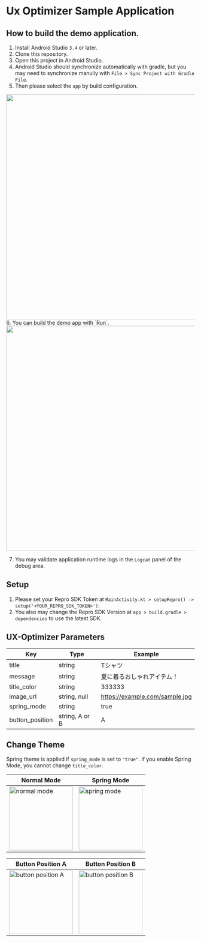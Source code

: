 # Ux Optimizer Sample Application

## How to build the demo application.
1. Install Android Studio `3.4` or later.
2. Clone this repository.
3. Open this project in Android Studio.
4. Android Studio should synchronize automatically with gradle, but you may need to synchronize manully with `File > Sync Project with Gradle File`.
5. Then please select the `app` by build configuration.

<img width="600" alt="" src="https://user-images.githubusercontent.com/25496478/67455522-cd207980-f668-11e9-9613-5748d428266f.png">
6. You can build the demo app with `Run`.

<img width="600" alt="" src="https://user-images.githubusercontent.com/25496478/67455523-ce51a680-f668-11e9-9997-7180aec39c14.png">


7. You may validate application runtime logs in the `Logcat` panel of the debug area.

## Setup
1. Please set your Repro SDK Token at `MainActivity.kt > setupRepro() -> setup('<YOUR_REPRO_SDK_TOKEN>')`.
2. You also may change the Repro SDK Version at `app > build.gradle > dependencies` to use the latest SDK.

## UX-Optimizer Parameters

|Key|  Type |  Example  |
|---|---|---|
|title|  string  |  Tシャツ  |
|message|  string  | 夏に着るおしゃれアイテム！ |
|title_color|  string  | 333333 |
|image_url|  string, null  | https://example.com/sample.jpg |
|spring_mode|  string  | true |
|button_position|  string, A or B  | A |

## Change Theme
Spring theme is applied if `spring_mode` is set to `"true"`.
If you enable Spring Mode, you cannot change `title_color`.

| Normal Mode |  Spring Mode  |
|---|---|
|<img width="170" alt="normal mode" src="https://user-images.githubusercontent.com/25496478/74325667-5f8d8a00-4dcc-11ea-93cc-e70e99ccffa7.png">|<img width="170" alt="spring mode" src="https://user-images.githubusercontent.com/25496478/74325677-61efe400-4dcc-11ea-96b1-3efcef70da04.png">|

| Button Position A | Button Position B |
|---|---|
|<img width="170" alt="button position A" src="https://user-images.githubusercontent.com/25496478/74325661-5d2b3000-4dcc-11ea-945a-b142105b467f.png">|<img width="170" alt="button position B" src="https://user-images.githubusercontent.com/25496478/74325663-5e5c5d00-4dcc-11ea-9e97-c4fc306d21e3.png">|





